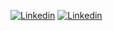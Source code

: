 [![Linkedin](https://img.shields.io/badge/LINKEDIN-blue?style=for-the-badge&logo=linkedin)](https://m.me/ok.tata.good.bye.gaya)
[![Linkedin](https://img.shields.io/badge/KAGGLE-cyan?style=for-the-badge&logo=kaggle)](https://m.me/ok.tata.good.bye.gaya)

